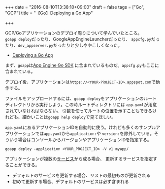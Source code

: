 +++
date = "2016-08-10T13:38:10+09:00"
draft = false
tags = ["Go", "GCP"]
title = "【Go】Deploying a Go App"

+++

GCP/Goアプリケーションのデプロイ周りについて学んでいたところ。  
`goapp deploy`だったり、GoogleAppEngineLauncherだったり、
`appcfg.py`だったり、`dev_appserver.py`だったりと少しややこしくなった。

- [Deploying a Go App](https://cloud.google.com/appengine/docs/go/tools/uploadinganapp#top_of_page)

まず、`goapp`は[App Engine Go SDK](https://cloud.google.com/appengine/downloads#Google_App_Engine_SDK_for_Go)
に含まれているものだ。`appcfg.py`もここに含まれている。

デプロイ後、アプリケーションは`https://<YOUR-PROJECT-ID>.appspot.com`で動作する。

ファイルをアップロードするには、`goapp deploy`をアプリケーションのルートディレクトリから実行しよう。この時ルートディレクトリには
`app.yaml`が用意されていなければならない。
引数を使ってルートの位置を示すこともできるけれども、細かいことは`goapp help deploy`で見てほしい。


`app.yaml`にあるアプリケーションIDを自動的に使う。けれども多くのサンプルアプリケーションでは`app.yaml`から`application:`や
`version:`を除外している。そういう場合はコンソールからバージョンやアプリケーションIDを指定する。

```
goapp deploy -application <YOUR_PROJECT_ID> -V v1 myapp/
```

アプリケーションが複数の[サービス](https://cloud.google.com/appengine/docs/go/configuration-files)から成る場合、
更新するサービスを指定することができる。

- デフォルトのサービスを更新する場合、リストの最初ものが更新される
- 初めて更新する場合、デフォルトのサービスは必ず含まれる
